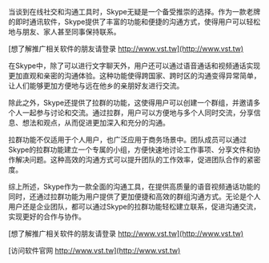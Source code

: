 当谈到在线社交和沟通工具时，Skype无疑是一个备受推崇的选择。作为一款老牌的即时通讯软件，Skype提供了丰富的功能和便捷的沟通方式，使得用户可以轻松地与朋友、家人甚至同事保持联系。

[想了解推广相关软件的朋友请登录 http://www.vst.tw](http://www.vst.tw)

在Skype中，除了可以进行文字聊天外，用户还可以通过语音通话和视频通话实现更加直观和亲密的沟通体验。这种功能使得跨国家、跨时区的沟通变得异常简单，让人们能够更加方便地与远在他乡的亲朋好友进行交流。

除此之外，Skype还提供了拉群的功能，这使得用户可以创建一个群组，并邀请多个人一起参与讨论和交流。通过拉群，用户可以方便地与多个人同时交流，分享信息、想法和观点，从而促进更加深入和充分的沟通。

拉群功能不仅适用于个人用户，也广泛应用于商务场景中。团队成员可以通过Skype的拉群功能建立一个专属的小组，方便快速地讨论工作事项、分享文件和协作解决问题。这种高效的沟通方式可以提升团队的工作效率，促进团队合作的紧密度。

综上所述，Skype作为一款全面的沟通工具，在提供高质量的语音视频通话功能的同时，还通过拉群功能为用户提供了更加便捷和高效的群组沟通方式。无论是个人用户还是企业团队，都可以通过Skype的拉群功能轻松建立联系，促进沟通交流，实现更好的合作与协作。

[想了解推广相关软件的朋友请登录 http://www.vst.tw](http://www.vst.tw)


[访问软件官网 http://www.vst.tw](http://www.vst.tw)

